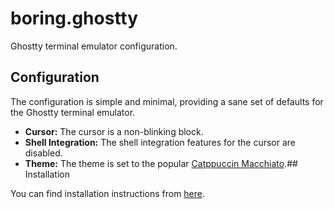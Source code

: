 # boring.ghostty

Ghostty terminal emulator configuration.

## Configuration

The configuration is simple and minimal, providing a sane set of defaults for the Ghostty terminal emulator.

- **Cursor:** The cursor is a non-blinking block.
- **Shell Integration:** The shell integration features for the cursor are disabled.
- **Theme:** The theme is set to the popular [Catppuccin Macchiato](https://github.com/catppuccin/catppuccin).## Installation

You can find installation instructions from [here](https://github.com/boringconfigs/#installation).
